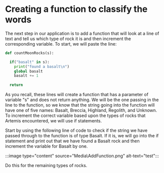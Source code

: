 # Creating a function to classify the words

The next step in our application is to add a function that will look at a line of text and tell us which type of rock it is and then increment the corresponding variable. To start, we will paste the line:

```python
def countMoonRocks(s):

  if("basalt" in s):
    print("found a basalt\n")
    global basalt
    basalt += 1
    
  return
```

As you recall, these lines will create a function that has a parameter of variable "s" and does not return anything. We will be the one passing in the line to the function, so we know that the string going into the function will have one of five names: Basalt, Breccia, Highland, Regolith, and Unknown. To increment the correct variable based upon the types of rocks that Artemis encountered, we will use if statements.

Start by using the following line of code to check if the string we have passed through to the function is of type Basalt. If it is, we will go into the if statement and print out that we have found a Basalt rock and then increment the variable for Basalt by one.

:::image type="content" source="Media\AddFunction.png" alt-text="test":::

Do this for the remaining types of rocks.
